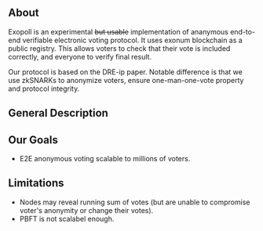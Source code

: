 About
-----

Exopoll is an experimental ~~but usable~~ implementation of ananymous
end-to-end verifiable electronic voting protocol. It uses exonum blockchain as
a public registry. This allows voters to check that their vote is included
correctly, and everyone to verify final result.

Our protocol is based on the DRE-ip paper. Notable difference is that we use
zkSNARKs to anonymize voters, ensure one-man-one-vote property and protocol integrity.

General Description
-------------------

Our Goals
---------
  - E2E anonymous voting scalable to millions of voters.

Limitations
-----------
  - Nodes may reveal running sum of votes (but are unable to compromise
    voter's anonymity or change their votes).
  - PBFT is not scalabel enough.
